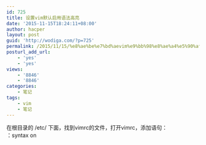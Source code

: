 ```yaml
---
id: 725
title: 设置vim默认启用语法高亮
date: '2015-11-15T18:24:11+08:00'
author: hacper
layout: post
guid: 'http://wodiga.com/?p=725'
permalink: /2015/11/15/%e8%ae%be%e7%bd%aevim%e9%bb%98%e8%ae%a4%e5%90%af%e7%94%a8%e8%af%ad%e6%b3%95%e9%ab%98%e4%ba%ae/
posturl_add_url:
    - 'yes'
    - 'yes'
views:
    - '8846'
    - '8846'
categories:
    - 笔记
tags:
    - vim
    - 笔记
---
```


在根目录的 /etc/ 下面，找到vimrc的文件，打开vimrc，添加语句：  
：syntax on